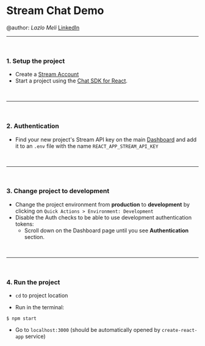 # Stream Chat Demo 
@author: _Lazlo Meli_ [LinkedIn](https://www.linkedin.com/in/lazlo-meli-fern%C3%A1ndez-31803b224/)

---

<br />

### 1. Setup the project 

- Create a [Stream Account](https://getstream.io/)
- Start a project using the [Chat SDK for React](https://getstream.io/try-for-free/).

<br />

---

<br />

### 2. Authentication
- Find your new project's Stream API key on the main [Dashboard](https://dashboard.getstream.io/organization/) and add it to an `.env` file with the name `REACT_APP_STREAM_API_KEY`

<br />

---

<br />

### 3. Change project to development
- Change the project environment from **production** to **development** by clicking on `Quick Actions > Environment: Development`
- Disable the Auth checks to be able to use development authentication tokens:
  - Scroll down on the Dashboard page until you see **Authentication** section.

<br />

---

<br />

### 4. Run the project

- `cd` to project location

- Run in the terminal:
```
$ npm start
```

- Go to `localhost:3000` (should be automatically opened by `create-react-app` service)
